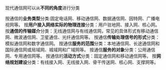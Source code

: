 现代通信网可以从**不同的角度**进行分类

按通信的**业务类型**分类:固定电话网、移动通信网、数据通信网、因特网、广播电视网等。
按**用户接入网络实际的物理连接**分类：用户驻地网、接入网、核心网。
按**通信的传输媒介**分类：无线通信网与有线通信网，常见的具体形式有移动通信网、微波通信网、卫星通信、光纤通信网等。
按通信**传输处理信号的形式**分类：模拟通信网和数字通信网。
按通信**服务的范围**分类：本地通信网、长途通信网和国际通信网或局域网、城域网和广域网等。
按通信**服务的对象**分类：公用通信网、专用通信网等。
按通信的**活动方式**分类：固定通信网和移动通信网等。
按**网络规划建设**分类：有线接入网、无线接入网、骨干传送网、核心网、支撑网等。